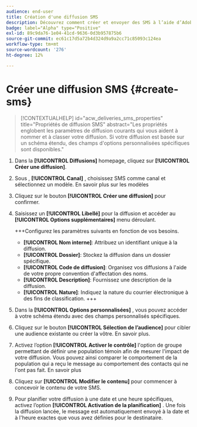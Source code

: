 ```yaml
---
audience: end-user
title: Création d'une diffusion SMS
description: Découvrez comment créer et envoyer des SMS à l’aide d’Adobe Campaign Web.
badge: label="Alpha" type="Positive"
exl-id: 89c9da76-1e04-41cd-9636-0d3b957875b6
source-git-commit: ec61c17d5a72b4d324d9a9a2cc71c85093c124ea
workflow-type: tm+mt
source-wordcount: '276'
ht-degree: 12%

---
```


# Créer une diffusion SMS {#create-sms}

>[!CONTEXTUALHELP]
>id="acw_deliveries_sms_properties"
>title="Propriétés de diffusion SMS"
>abstract="Les propriétés englobent les paramètres de diffusion courants qui vous aident à nommer et à classer votre diffusion. Si votre diffusion est basée sur un schéma étendu, des champs d&#39;options personnalisées spécifiques sont disponibles."

1. Dans la **[!UICONTROL Diffusions]** homepage, cliquez sur **[!UICONTROL Créer une diffusion]**.

1. Sous , **[!UICONTROL Canal]** , choisissez SMS comme canal et sélectionnez un modèle. En savoir plus sur les modèles

1. Cliquez sur le bouton **[!UICONTROL Créer une diffusion]** pour confirmer.

1. Saisissez un **[!UICONTROL Libellé]** pour la diffusion et accéder au **[!UICONTROL Options supplémentaires]** menu déroulant.

   +++Configurez les paramètres suivants en fonction de vos besoins.
   * **[!UICONTROL Nom interne]**: Attribuez un identifiant unique à la diffusion.
   * **[!UICONTROL Dossier]**: Stockez la diffusion dans un dossier spécifique.
   * **[!UICONTROL Code de diffusion]**: Organisez vos diffusions à l&#39;aide de votre propre convention d&#39;affectation des noms.
   * **[!UICONTROL Description]**: Fournissez une description de la diffusion.
   * **[!UICONTROL Nature]**: Indiquez la nature du courrier électronique à des fins de classification.
+++

1. Dans la **[!UICONTROL Options personnalisées]** , vous pouvez accéder à votre schéma étendu avec des champs personnalisés spécifiques.

1. Cliquez sur le bouton **[!UICONTROL Sélection de l’audience]** pour cibler une audience existante ou créer la vôtre. En savoir plus.

1. Activez l’option **[!UICONTROL Activer le contrôle]** l&#39;option de groupe permettant de définir une population témoin afin de mesurer l&#39;impact de votre diffusion. Vous pouvez ainsi comparer le comportement de la population qui a reçu le message au comportement des contacts qui ne l&#39;ont pas fait. En savoir plus

1. Cliquez sur **[!UICONTROL Modifier le contenu]** pour commencer à concevoir le contenu de votre SMS.

1. Pour planifier votre diffusion à une date et une heure spécifiques, activez l’option **[!UICONTROL Activation de la planification]** . Une fois la diffusion lancée, le message est automatiquement envoyé à la date et à l&#39;heure exactes que vous avez définies pour le destinataire.
